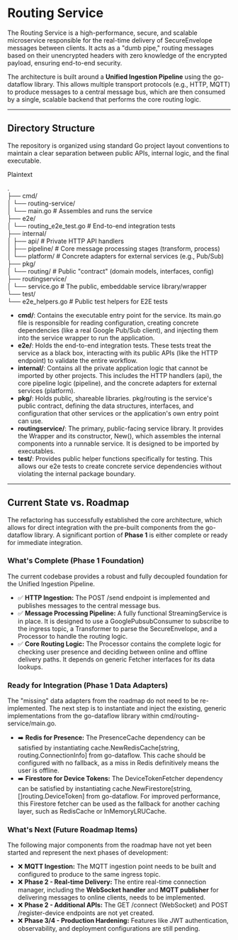 # **Routing Service**

The Routing Service is a high-performance, secure, and scalable microservice responsible for the real-time delivery of SecureEnvelope messages between clients. It acts as a "dumb pipe," routing messages based on their unencrypted headers with zero knowledge of the encrypted payload, ensuring end-to-end security.

The architecture is built around a **Unified Ingestion Pipeline** using the go-dataflow library. This allows multiple transport protocols (e.g., HTTP, MQTT) to produce messages to a central message bus, which are then consumed by a single, scalable backend that performs the core routing logic.

---

## **Directory Structure**

The repository is organized using standard Go project layout conventions to maintain a clear separation between public APIs, internal logic, and the final executable.

Plaintext

.  
├── cmd/  
│   └── routing-service/  
│       └── main.go              \# Assembles and runs the service  
├── e2e/  
│   └── routing\_e2e\_test.go      \# End-to-end integration tests  
├── internal/  
│   ├── api/                     \# Private HTTP API handlers  
│   ├── pipeline/                \# Core message processing stages (transform, process)  
│   └── platform/                \# Concrete adapters for external services (e.g., Pub/Sub)  
├── pkg/  
│   └── routing/                 \# Public "contract" (domain models, interfaces, config)  
├── routingservice/  
│   └── service.go               \# The public, embeddable service library/wrapper  
└── test/  
└── e2e\_helpers.go           \# Public test helpers for E2E tests

* **cmd/**: Contains the executable entry point for the service. Its main.go file is responsible for reading configuration, creating concrete dependencies (like a real Google Pub/Sub client), and injecting them into the service wrapper to run the application.
* **e2e/**: Holds the end-to-end integration tests. These tests treat the service as a black box, interacting with its public APIs (like the HTTP endpoint) to validate the entire workflow.
* **internal/**: Contains all the private application logic that cannot be imported by other projects. This includes the HTTP handlers (api), the core pipeline logic (pipeline), and the concrete adapters for external services (platform).
* **pkg/**: Holds public, shareable libraries. pkg/routing is the service's public contract, defining the data structures, interfaces, and configuration that other services or the application's own entry point can use.
* **routingservice/**: The primary, public-facing service library. It provides the Wrapper and its constructor, New(), which assembles the internal components into a runnable service. It is designed to be imported by executables.
* **test/**: Provides public helper functions specifically for testing. This allows our e2e tests to create concrete service dependencies without violating the internal package boundary.

---

## **Current State vs. Roadmap**

The refactoring has successfully established the core architecture, which allows for direct integration with the pre-built components from the go-dataflow library. A significant portion of **Phase 1** is either complete or ready for immediate integration.

### **What's Complete (Phase 1 Foundation)**

The current codebase provides a robust and fully decoupled foundation for the Unified Ingestion Pipeline.

* ✅ **HTTP Ingestion:** The POST /send endpoint is implemented and publishes messages to the central message bus.
* ✅ **Message Processing Pipeline:** A fully functional StreamingService is in place. It is designed to use a GooglePubsubConsumer to subscribe to the ingress topic, a Transformer to parse the SecureEnvelope, and a Processor to handle the routing logic.
* ✅ **Core Routing Logic:** The Processor contains the complete logic for checking user presence and deciding between online and offline delivery paths. It depends on generic Fetcher interfaces for its data lookups.

### **Ready for Integration (Phase 1 Data Adapters)**

The "missing" data adapters from the roadmap do not need to be re-implemented. The next step is to instantiate and inject the existing, generic implementations from the go-dataflow library within cmd/routing-service/main.go.

* ➡️ **Redis for Presence:** The PresenceCache dependency can be satisfied by instantiating cache.NewRedisCache\[string, routing.ConnectionInfo\] from go-dataflow. This cache should be configured with no fallback, as a miss in Redis definitively means the user is offline.
* ➡️ **Firestore for Device Tokens:** The DeviceTokenFetcher dependency can be satisfied by instantiating cache.NewFirestore\[string, \[\]routing.DeviceToken\] from go-dataflow. For improved performance, this Firestore fetcher can be used as the fallback for another caching layer, such as RedisCache or InMemoryLRUCache.

### **What's Next (Future Roadmap Items)**

The following major components from the roadmap have not yet been started and represent the next phases of development:

* ❌ **MQTT Ingestion:** The MQTT ingestion point needs to be built and configured to produce to the same ingress topic.
* ❌ **Phase 2 \- Real-time Delivery:** The entire real-time connection manager, including the **WebSocket handler** and **MQTT publisher** for delivering messages to online clients, needs to be implemented.
* ❌ **Phase 2 \- Additional APIs:** The GET /connect (WebSocket) and POST /register-device endpoints are not yet created.
* ❌ **Phase 3/4 \- Production Hardening:** Features like JWT authentication, observability, and deployment configurations are still pending.